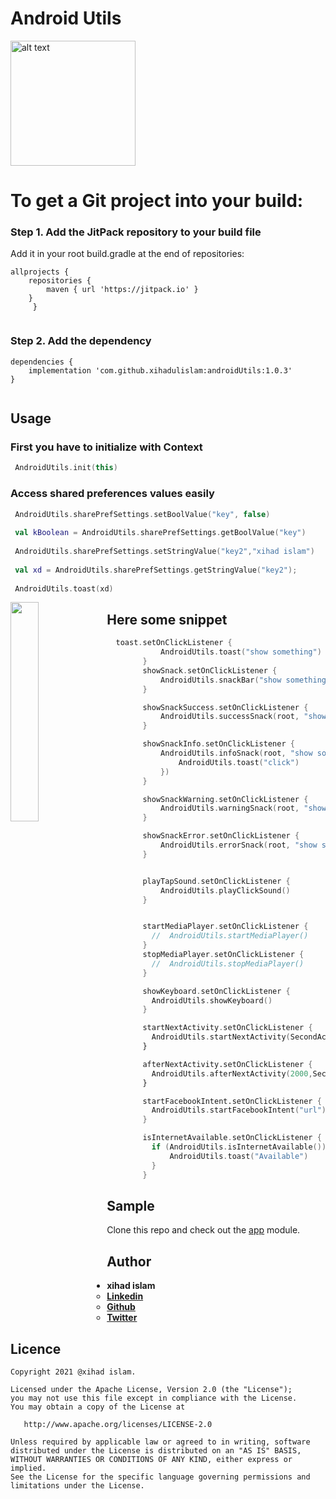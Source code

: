 # Android Utils
<img src="https://github.com/xihadulislam/androidUtils/blob/master/ss/android_utils.png" alt="alt text" style="width:200;height:200">

# To get a Git project into your build:

### Step 1. Add the JitPack repository to your build file 

Add it in your root build.gradle at the end of repositories:

``` 
allprojects {
	repositories {
		maven { url 'https://jitpack.io' }
	}
     }
  
```

### Step 2. Add the dependency

``` 
dependencies {
    implementation 'com.github.xihadulislam:androidUtils:1.0.3'
}
  
```


## Usage

### First you have to initialize with Context

```kt
 AndroidUtils.init(this)
```

### Access shared preferences values easily 

```kt
 AndroidUtils.sharePrefSettings.setBoolValue("key", false)
        
 val kBoolean = AndroidUtils.sharePrefSettings.getBoolValue("key")
        
 AndroidUtils.sharePrefSettings.setStringValue("key2","xihad islam")
        
 val xd = AndroidUtils.sharePrefSettings.getStringValue("key2");
        
 AndroidUtils.toast(xd)
```

<img src="https://github.com/xihadulislam/androidUtils/blob/master/ss/wp.jpeg" align="left" width="30%">

## Here some snippet

```kt
  toast.setOnClickListener {
            AndroidUtils.toast("show something")
        }
        showSnack.setOnClickListener {
            AndroidUtils.snackBar("show something")
        }

        showSnackSuccess.setOnClickListener {
            AndroidUtils.successSnack(root, "show something")
        }

        showSnackInfo.setOnClickListener {
            AndroidUtils.infoSnack(root, "show something", Gravity.BOTTOM, fun() {
                AndroidUtils.toast("click")
            })
        }

        showSnackWarning.setOnClickListener {
            AndroidUtils.warningSnack(root, "show something")
        }

        showSnackError.setOnClickListener {
            AndroidUtils.errorSnack(root, "show something")
        }


        playTapSound.setOnClickListener {
            AndroidUtils.playClickSound()
        }


        startMediaPlayer.setOnClickListener {
          //  AndroidUtils.startMediaPlayer()
        }
        stopMediaPlayer.setOnClickListener {
          //  AndroidUtils.stopMediaPlayer()
        }

        showKeyboard.setOnClickListener {
          AndroidUtils.showKeyboard()
        }

        startNextActivity.setOnClickListener {
          AndroidUtils.startNextActivity(SecondActivity::class.java)
        }

        afterNextActivity.setOnClickListener {
          AndroidUtils.afterNextActivity(2000,SecondActivity::class.java)
        }

        startFacebookIntent.setOnClickListener {
          AndroidUtils.startFacebookIntent("url")
        }

        isInternetAvailable.setOnClickListener {
          if (AndroidUtils.isInternetAvailable()){
              AndroidUtils.toast("Available")
          }
        }

```




## Sample
Clone this repo and check out the [app](https://github.com/xihadulislam/androidUtils/blob/master/app) module.

## Author

* **xihad islam**
    * **[Linkedin](https://www.linkedin.com/in/xihad-islam-315417185/)**
    * **[Github](https://github.com/xihadulislam)**
    * **[Twitter](https://twitter.com/islamxihad)**
    

## Licence
```
Copyright 2021 @xihad islam.

Licensed under the Apache License, Version 2.0 (the "License");
you may not use this file except in compliance with the License.
You may obtain a copy of the License at

   http://www.apache.org/licenses/LICENSE-2.0

Unless required by applicable law or agreed to in writing, software
distributed under the License is distributed on an "AS IS" BASIS,
WITHOUT WARRANTIES OR CONDITIONS OF ANY KIND, either express or implied.
See the License for the specific language governing permissions and
limitations under the License.
```


